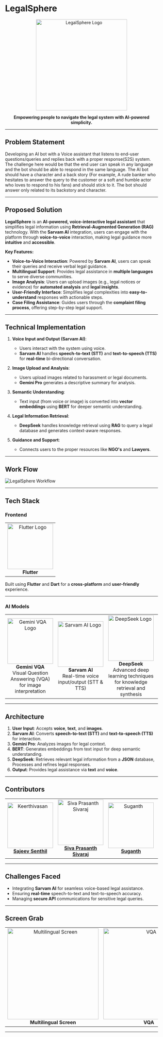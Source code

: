 # **LegalSphere**

<div align="center">
  <img src="https://github.com/user-attachments/assets/5b252d06-1535-4f0d-b973-807a4c590e9f" alt="LegalSphere Logo" width="300">
  <p><strong>Empowering people to navigate the legal system with AI-powered simplicity.</strong></p>
</div>

---

## **Problem Statement**

Developing an AI bot with a Voice assistant that listens to end-user questions/queries and replies back with a proper response(S2S) system. The challenge here would be that the end user can speak in any language and the bot should be able to respond in the same language. The AI bot should have a character and a back story (For example, A rude banker who hesitates to answer the query to the customer or a soft and humble actor who loves to respond to his fans) and should stick to it. The bot should answer only related to its backstory and character.

---

## **Proposed Solution**

**LegalSphere** is an **AI-powered, voice-interactive legal assistant** that simplifies legal information using **Retrieval-Augmented Generation (RAG)** technology. With the **Sarvam AI** integration, users can engage with the platform through **voice-to-voice** interaction, making legal guidance more **intuitive** and **accessible**.  

**Key Features:**
- **Voice-to-Voice Interaction**: Powered by **Sarvam AI**, users can speak their queries and receive verbal legal guidance.  
- **Multilingual Support**: Provides legal assistance in **multiple languages** to serve diverse communities.  
- **Image Analysis**: Users can upload images (e.g., legal notices or evidence) for **automated analysis** and **legal insights**.  
- **User-Friendly Interface**: Simplifies legal complexities into **easy-to-understand** responses with actionable steps.  
- **Case Filing Assistance**: Guides users through the **complaint filing process**, offering step-by-step legal support.  

---

## **Technical Implementation**

1. **Voice Input and Output (Sarvam AI)**:
   - Users interact with the system using voice.  
   - **Sarvam AI** handles **speech-to-text (STT)** and **text-to-speech (TTS)** for **real-time** bi-directional conversation.  

2. **Image Upload and Analysis**:
   - Users upload images related to harassment or legal documents.  
   - **Gemini Pro** generates a descriptive summary for analysis.  

3. **Semantic Understanding**:
   - Text input (from voice or image) is converted into **vector embeddings** using **BERT** for deeper semantic understanding.  

4. **Legal Information Retrieval**:  
   - **DeepSeek** handles knowledge retrieval using **RAG** to query a legal database and generates context-aware responses.  

5. **Guidance and Support**:
   - Connects users to the proper resources like **NGO's** and **Lawyers**. 

---

## **Work Flow**

![LegalSphere Workflow](https://github.com/user-attachments/assets/b6571952-02c0-48bc-8f58-f52cb488abc4)

---

## **Tech Stack**

### **Frontend**

<table>
  <tr>
    <td align="center">
      <img src="https://github.com/user-attachments/assets/75fd847f-a95f-4a15-8b56-2c7a50ab3a24" alt="Flutter Logo" width="150">
      <br>
      <b>Flutter</b>
    </td>
  </tr>
</table>

Built using **Flutter** and **Dart** for a **cross-platform** and **user-friendly** experience.

---

### **AI Models**

<table>
  <tr>
    <td align="center">
      <img src="https://github.com/user-attachments/assets/2de43c25-799b-44f7-a04c-8009e3aa8c34" alt="Gemini VQA Logo" width="150">
      <br>
      <b>Gemini VQA</b>
      <br>
      Visual Question Answering (VQA) for image interpretation
    </td>
    <td align="center">
      <img src="https://github.com/user-attachments/assets/9d3b5f7d-a4c4-4cf9-9fe2-a6216f6a1312" alt="Sarvam AI Logo" width="150">
      <br>
      <b>Sarvam AI</b>
      <br>
      Real-time voice input/output (STT & TTS)
    </td>
    <td align="center">
      <img src="https://github.com/user-attachments/assets/97cb40c0-2695-4fb8-9deb-7eda82d0aa96" alt="DeepSeek Logo" width="150">
      <br>
      <b>DeepSeek</b>
      <br>
      Advanced deep learning techniques for knowledge retrieval and synthesis
    </td>
        <td align="center">
      <img src="https://github.com/user-attachments/assets/c2433058-4167-4d7c-8589-b898559ef0c9" alt="DeepSeek Logo" width="150">
      <br>
      <b>Google Translate</b>
      <br>
      Google Translate for seamless translation from native languages to english
    </td>
  </tr>
</table>

---

## **Architecture**

1. **User Input**: Accepts **voice**, **text**, and **images**.
2. **Sarvam AI**: Converts **speech-to-text (STT)** and **text-to-speech (TTS)** for interaction.
3. **Gemini Pro**: Analyzes images for legal context.
4. **BERT**: Generates embeddings from text input for deep semantic understanding.
5. **DeepSeek**: Retrieves relevant legal information from a **JSON** database, Processes and refines legal responses.  
6. **Output**: Provides legal assistance via **text** and **voice**.

---

## **Contributors**

<table>
  <tr>
    <td align="center">
      <img src="https://avatars.githubusercontent.com/SajeevSenthil?s=300" alt="Keerthivasan" width="150">
      <br>
      <b><a href="https://github.com/SajeevSenthil">Sajeev Senthil </a></b>
    </td>
    <td align="center">
      <img src="https://avatars.githubusercontent.com/SivaPrasanthSivaraj?s=300" alt="Siva Prasanth Sivaraj" width="150">
      <br>
      <b><a href="https://github.com/SivaPrasanthSivaraj">Siva Prasanth Sivaraj</a></b>
    </td>
    <td align="center">
      <img src="https://avatars.githubusercontent.com/suganth07?s=300" alt="Suganth" width="150">
      <br>
      <b><a href="https://github.com/suganth07">Suganth</a></b>
    </td>
    <td align="center">
      <img src="https://avatars.githubusercontent.com/Charuvarthan?s=300" alt="Charuvarthan" width="150">
      <br>
      <b><a href="https://github.com/Charuvarthan">Charuvarthan T </a></b>
    </td>
      <td align="center">
      <img src="https://avatars.githubusercontent.com/abiruth29?s=300" alt="Abiruth" width="150">
      <br>
      <b><a href="https://github.com/abiruth29">Abiruth S</a></b>
    </td>
  </tr>
</table>

---

## **Challenges Faced**

- Integrating **Sarvam AI** for seamless voice-based legal assistance.  
- Ensuring **real-time** speech-to-text and text-to-speech accuracy.  
- Managing **secure API** communications for sensitive legal queries.  

---

## **Screen Grab**

<table>
  <tr>
    <td align="center">
      <img src="https://github.com/user-attachments/assets/877be5c1-812e-4381-8db8-62f7be9b3536" alt="Multilingual Screen" width="300">
      <br>
      <b>Multilingual Screen</b>
    </td>
    <td align="center">
      <img src="https://github.com/user-attachments/assets/faafcdb9-06f4-4d92-ac86-60aea95badae" alt="VQA" width="300">
      <br>
      <b>VQA</b>
    </td>
    <td align="center">
      <img src="https://github.com/user-attachments/assets/dfee1d7e-43ff-46fb-b21b-7ab775896691" alt="Voice" width="300">
      <br>
      <b>Voice Assisstant</b>
    </td>
  </tr>
</table>

---


